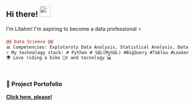 ## Hi there! <img src="https://raw.githubusercontent.com/iampavangandhi/iampavangandhi/master/gifs/Hi.gif" width="30px">
I'm Litahm! I'm aspiring to become a data professional ⭐
<br>

```diff
@@ Data Science @@
📊 Competencies: Explotaroty Data Analysis, Statistical Analysis, Data Visualization y Machine Learning
⚡ My technology stack: # Python # SQL(MySQL) #BigQuery #Tableu #Looker Studio y # Git
🌍 Love riding a bike 🚴‍♀️ and tecnology 💻
```
<br>

### 📂 Project Portofolio
[**Click here, please!**](https://github.com/litahu/Lita-s-Project-Portfolio)
